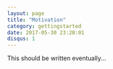 ```yaml
---
layout: page
title: "Motivation"
category: gettingstarted
date: 2017-05-30 23:28:01
disqus: 1
---
```


This should be written eventually...